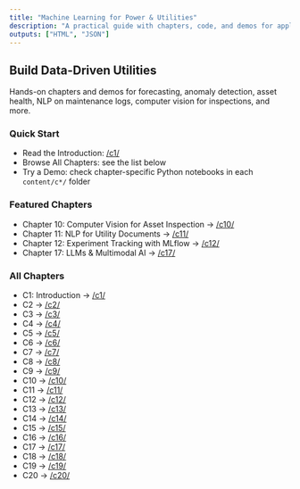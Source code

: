 ```yaml
---
title: "Machine Learning for Power & Utilities"
description: "A practical guide with chapters, code, and demos for applying ML to electric utilities."
outputs: ["HTML", "JSON"]
---
```


## Build Data-Driven Utilities

Hands-on chapters and demos for forecasting, anomaly detection, asset health, NLP on maintenance logs, computer vision for inspections, and more.

### Quick Start
- Read the Introduction: [/c1/](/c1/)
- Browse All Chapters: see the list below
- Try a Demo: check chapter-specific Python notebooks in each `content/c*/` folder

### Featured Chapters
- Chapter 10: Computer Vision for Asset Inspection → [/c10/](/c10/)
- Chapter 11: NLP for Utility Documents → [/c11/](/c11/)
- Chapter 12: Experiment Tracking with MLflow → [/c12/](/c12/)
- Chapter 17: LLMs & Multimodal AI → [/c17/](/c17/)

### All Chapters
- C1: Introduction → [/c1/](/c1/)
- C2 → [/c2/](/c2/)
- C3 → [/c3/](/c3/)
- C4 → [/c4/](/c4/)
- C5 → [/c5/](/c5/)
- C6 → [/c6/](/c6/)
- C7 → [/c7/](/c7/)
- C8 → [/c8/](/c8/)
- C9 → [/c9/](/c9/)
- C10 → [/c10/](/c10/)
- C11 → [/c11/](/c11/)
- C12 → [/c12/](/c12/)
- C13 → [/c13/](/c13/)
- C14 → [/c14/](/c14/)
- C15 → [/c15/](/c15/)
- C16 → [/c16/](/c16/)
- C17 → [/c17/](/c17/)
- C18 → [/c18/](/c18/)
- C19 → [/c19/](/c19/)
- C20 → [/c20/](/c20/)
